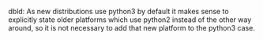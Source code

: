 dbld: As new distributions use python3 by default it makes sense to explicitly state older platforms which use python2
instead of the other way around, so it is not necessary to add that new platform to the python3 case.
